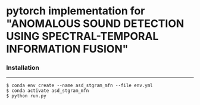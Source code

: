# pytorch implementation for "ANOMALOUS SOUND DETECTION USING SPECTRAL-TEMPORAL INFORMATION FUSION"

### Installation

---

```shell
$ conda env create --name asd_stgram_mfn --file env.yml
$ conda activate asd_stgram_mfn
$ python run.py
```

